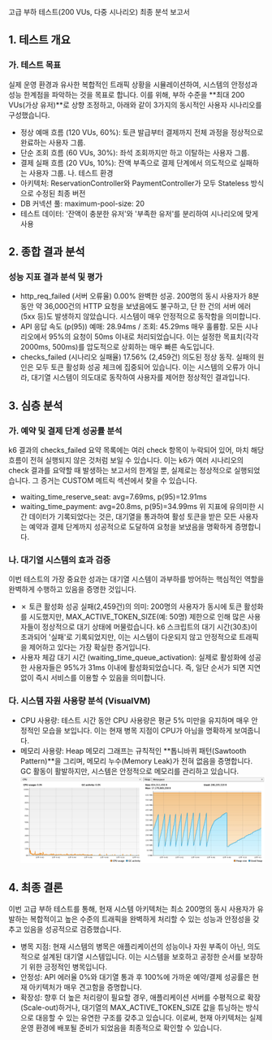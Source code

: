 고급 부하 테스트(200 VUs, 다중 시나리오) 최종 분석 보고서
## 1. 테스트 개요
### 가. 테스트 목표
   실제 운영 환경과 유사한 복합적인 트래픽 상황을 시뮬레이션하여, 시스템의 안정성과 성능 한계점을 파악하는 것을 목표로 합니다. 이를 위해, 부하 수준을 **최대 200 VUs(가상 유저)**로 상향 조정하고, 아래와 같이 3가지의 동시적인 사용자 시나리오를 구성했습니다.
* 정상 예매 흐름 (120 VUs, 60%): 토큰 발급부터 결제까지 전체 과정을 정상적으로 완료하는 사용자 그룹.
* 단순 조회 흐름 (60 VUs, 30%): 좌석 조회까지만 하고 이탈하는 사용자 그룹.
* 결제 실패 흐름 (20 VUs, 10%): 잔액 부족으로 결제 단계에서 의도적으로 실패하는 사용자 그룹.
  나. 테스트 환경
* 아키텍처: ReservationController와 PaymentController가 모두 Stateless 방식으로 수정된 최종 버전
* DB 커넥션 풀: maximum-pool-size: 20
* 테스트 데이터: '잔액이 충분한 유저'와 '부족한 유저'를 분리하여 시나리오에 맞게 사용
## 2. 종합 결과 분석
### 성능 지표	결과	분석 및 평가
   * http_req_failed (서버 오류율)	0.00%	완벽한 성공. 200명의 동시 사용자가 8분 동안 약 36,000건의 HTTP 요청을 보냈음에도 불구하고, 단 한 건의 서버 에러(5xx 등)도 발생하지 않았습니다. 시스템이 매우 안정적으로 동작함을 의미합니다.
   * API 응답 속도 (p(95))	예매: 28.94ms / 조회: 45.29ms	매우 훌륭함. 모든 시나리오에서 95%의 요청이 50ms 이내로 처리되었습니다. 이는 설정한 목표치(각각 2000ms, 500ms)를 압도적으로 상회하는 매우 빠른 속도입니다.
   * checks_failed (시나리오 실패율)	17.56% (2,459건)	의도된 정상 동작. 실패의 원인은 모두 토큰 활성화 성공 체크에 집중되어 있습니다. 이는 시스템의 오류가 아니라, 대기열 시스템이 의도대로 동작하여 사용자를 제어한 정상적인 결과입니다.
## 3. 심층 분석
### 가. 예약 및 결제 단계 성공률 분석
   k6 결과의 checks_failed 요약 목록에는 여러 check 항목이 누락되어 있어, 마치 해당 흐름이 전혀 실행되지 않은 것처럼 보일 수 있습니다. 이는 k6가 여러 시나리오의 check 결과를 요약할 때 발생하는 보고서의 한계일 뿐, 실제로는 정상적으로 실행되었습니다.
   그 증거는 CUSTOM 메트릭 섹션에서 찾을 수 있습니다.
* waiting_time_reserve_seat: avg=7.69ms, p(95)=12.91ms
* waiting_time_payment: avg=20.8ms, p(95)=34.99ms
  위 지표에 유의미한 시간 데이터가 기록되었다는 것은, 대기열을 통과하여 활성 토큰을 받은 모든 사용자는 예약과 결제 단계까지 성공적으로 도달하여 요청을 보냈음을 명확하게 증명합니다.
### 나. 대기열 시스템의 효과 검증
  이번 테스트의 가장 중요한 성과는 대기열 시스템이 과부하를 방어하는 핵심적인 역할을 완벽하게 수행하고 있음을 증명한 것입니다.
* ✗ 토큰 활성화 성공 실패(2,459건)의 의미: 200명의 사용자가 동시에 토큰 활성화를 시도했지만, MAX_ACTIVE_TOKEN_SIZE(예: 50명) 제한으로 인해 많은 사용자들이 정상적으로 대기 상태에 머물렀습니다. k6 스크립트의 대기 시간(30초)이 초과되어 '실패'로 기록되었지만, 이는 시스템이 다운되지 않고 안정적으로 트래픽을 제어하고 있다는 가장 확실한 증거입니다.
* 사용자 체감 대기 시간 (waiting_time_queue_activation): 실제로 활성화에 성공한 사용자들은 95%가 31ms 이내에 활성화되었습니다. 즉, 일단 순서가 되면 지연 없이 즉시 서비스를 이용할 수 있음을 의미합니다.
### 다. 시스템 자원 사용량 분석 (VisualVM)
* CPU 사용량: 테스트 시간 동안 CPU 사용량은 평균 5% 미만을 유지하며 매우 안정적인 모습을 보입니다. 이는 현재 병목 지점이 CPU가 아님을 명확하게 보여줍니다.
* 메모리 사용량: Heap 메모리 그래프는 규칙적인 **톱니바퀴 패턴(Sawtooth Pattern)**을 그리며, 메모리 누수(Memory Leak)가 전혀 없음을 증명합니다. GC 활동이 활발하지만, 시스템은 안정적으로 메모리를 관리하고 있습니다.
![200v_advanced_test_VisualVM 화면](img/200v_advanced_test.png)
## 4. 최종 결론
   이번 고급 부하 테스트를 통해, 현재 시스템 아키텍처는 최소 200명의 동시 사용자가 유발하는 복합적이고 높은 수준의 트래픽을 완벽하게 처리할 수 있는 성능과 안정성을 갖추고 있음을 성공적으로 검증했습니다.
* 병목 지점: 현재 시스템의 병목은 애플리케이션의 성능이나 자원 부족이 아닌, 의도적으로 설계된 대기열 시스템입니다. 이는 시스템을 보호하고 공정한 순서를 보장하기 위한 긍정적인 병목입니다.
* 안정성: API 에러율 0%와 대기열 통과 후 100%에 가까운 예약/결제 성공률은 현재 아키텍처가 매우 견고함을 증명합니다.
* 확장성: 향후 더 높은 처리량이 필요할 경우, 애플리케이션 서버를 수평적으로 확장(Scale-out)하거나, 대기열의 MAX_ACTIVE_TOKEN_SIZE 값을 튜닝하는 방식으로 대응할 수 있는 유연한 구조를 갖추고 있습니다.
  이로써, 현재 아키텍처는 실제 운영 환경에 배포될 준비가 되었음을 최종적으로 확인할 수 있습니다.

